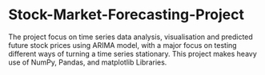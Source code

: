 # Stock-Market-Forecasting-Project
The project focus on time series data analysis, visualisation and predicted future stock prices using ARIMA model, with a major focus on testing different ways of turning a time series stationary. This project makes heavy use of NumPy, Pandas, and matplotlib Libraries.

